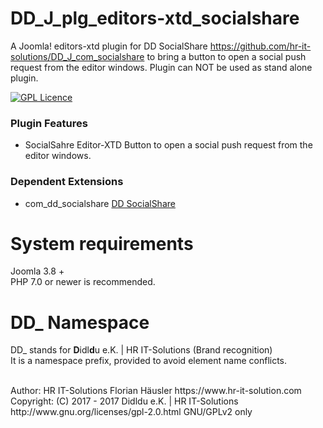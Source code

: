 # DD_J_plg_editors-xtd_socialshare
A Joomla! editors-xtd plugin for DD SocialShare https://github.com/hr-it-solutions/DD_J_com_socialshare to bring a button to open a social push request from the editor windows. Plugin can NOT be used as stand alone plugin.

[![GPL Licence](https://badges.frapsoft.com/os/gpl/gpl.png?v=102)](https://opensource.org/licenses/GPL-2.0/)

### Plugin Features
- SocialSahre Editor-XTD Button to open a social push request from the editor windows.

### Dependent Extensions
- com_dd_socialshare [DD SocialShare](https://github.com/hr-it-solutions/DD_J_com_socialshare)

# System requirements
Joomla 3.8 +                                                                                <br>
PHP 7.0 or newer is recommended.

# DD_ Namespace
DD_ stands for  **D**idl**d**u e.K. | HR IT-Solutions (Brand recognition)                   <br>
It is a namespace prefix, provided to avoid element name conflicts.

<br>
Author: HR IT-Solutions Florian Häusler https://www.hr-it-solution.com                      <br>
Copyright: (C) 2017 - 2017 Didldu e.K. | HR IT-Solutions                                    <br>
http://www.gnu.org/licenses/gpl-2.0.html GNU/GPLv2 only
